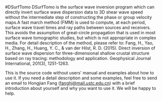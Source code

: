 #DSurfTomo
DSurfTomo is the surface wave inversion program which can directly invert surface wave 
dispersion data to 3D shear wave speed without the intermediate step of constructing 
the phase or group velocity maps.A fast march method (FMM) is used to compute, at each 
period, surface wave travel times and ray paths between sources and receivers. This 
avoids the assumption of great-circle propagation that is used in most surface wave 
tomographic studies, but which is not appropriate in complex media.
For detail description of the method, please refer to:
Fang, H., Yao, H., Zhang, H., Huang, Y. C., & van der Hilst, R. D. (2015). 
Direct inversion of surface wave dispersion for three-dimensional shallow 
crustal structure based on ray tracing: methodology and application. Geophysical Journal International, 201(3), 1251-1263.

This is the source code without users' manual and examples about how to use it. If you need a detail description and some examples,
feel free to send an email to Hongjian Fang (fanghj@mail.ustc.edu.cn) with a brief introduction about yourself and why you want to 
use it. We will be happy to help.
